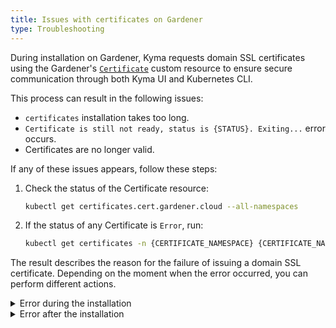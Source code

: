 ```yaml
---
title: Issues with certificates on Gardener
type: Troubleshooting
---
```


During installation on Gardener, Kyma requests domain SSL certificates using the Gardener's [`Certificate`](https://gardener.cloud/documentation/guides/administer_shoots/request_cert/#request-a-certificate-via-certificate) custom resource to ensure secure communication through both Kyma UI and Kubernetes CLI.

This process can result in the following issues:

- `certificates` installation takes too long.
- `Certificate is still not ready, status is {STATUS}. Exiting...` error occurs.
- Certificates are no longer valid.

If any of these issues appears, follow these steps:

1. Check the status of the Certificate resource:

    ```bash
    kubectl get certificates.cert.gardener.cloud --all-namespaces
    ```

2. If the status of any Certificate is `Error`, run:

    ```bash
    kubectl get certificates -n {CERTIFICATE_NAMESPACE} {CERTIFICATE_NAME} -o jsonpath='{ .status.message }'
    ```

The result describes the reason for the failure of issuing a domain SSL certificate. Depending on the moment when the error occurred, you can perform different actions.

<div tabs>
  <details>
  <summary>
  Error during the installation
  </summary>

1. Make sure the domain name provided in the `net-global-overrides` ConfigMap is proper and it meets the Gardener requirements.
2. Check if the `istio-ingressgateway` Service in the `istio-system` Namespace contains proper annotations:

    ```yaml
    dns.gardener.cloud/class=garden
    dns.gardener.cloud/dnsnames=*.{DOMAIN}
    ```
   
3. Check if the `apiserver-proxy-ssl` Service in the `kyma-system` Namespace contains proper annotations:
    
    ```yaml
    dns.gardener.cloud/class=garden
    dns.gardener.cloud/dnsnames=apiserver.{DOMAIN}
    ```

  </details>
  <details>
  <summary>
  Error after the installation
  </summary>

You can create a new Certificate resource applying suggestions from the error message to request a new domain SSL certificate. Follow these steps:

1. Make sure the Secret connected to the Certificate resource is not present on the cluster. To find its name and Namespace, run:

    ```bash
    kubectl get certificates -n {CERTIFICATE_NAMESPACE} {CERTIFICATE_NAME} -o jsonpath='{ .spec.secretRef }'
    ```

2. Delete the incorrect Certificate from the cluster.

3. Apply the fixed Certificate.

>**NOTE:** If you upgrade Kyma, you may need to perform steps from **Error during the installation** tab.

  </details>
</div>
